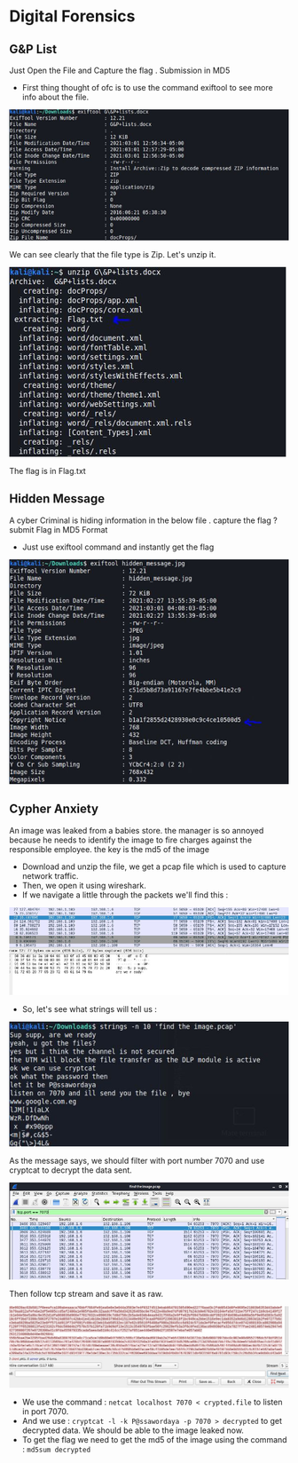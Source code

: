 # Digital Forensics 
## G&P List 
Just Open the File and Capture the flag . Submission in MD5

* First thing thought of ofc is to use the command exiftool to see more info about the file. 

![Image](./assets/Capture1.JPG)

We can see clearly that the file type is Zip. Let's unzip it. 

![Image](./assets/Capture2.JPG)

The flag is in Flag.txt 


## Hidden Message 
A cyber Criminal is hiding information in the below file . capture the flag ? submit Flag in MD5 Format

* Just use exiftool command and instantly get the flag 

![Image](./assets/Capture3.JPG)


## Cypher Anxiety 
An image was leaked from a babies store. the manager is so annoyed because he needs to identify the image to fire charges against the responsible employee. the key is the md5 of the image

* Download and unzip the file, we get a pcap file which is used to capture network traffic. 
* Then, we open it using wireshark. 
* If we navigate a little through the packets we'll find this : 

![Image](./assets/Capture4.JPG)

* So, let's see what strings will tell us : 

![Image](./assets/Capture5.JPG)

As the message says, we should filter with port number 7070 and use cryptcat to decrypt the data sent. 

![Image](./assets/Capture6.JPG)

Then follow tcp stream and save it as raw. 

![Image](./assets/Capture7.JPG)

* We use the command : ```netcat localhost 7070 < crypted.file``` to listen in port 7070.
* And we use : ```cryptcat -l -k P@ssawordaya -p 7070 > decrypted``` to get decrypted data. 
We should be able to the image leaked now. 
* To get the flag we need to get the md5 of the image using the command : ```md5sum decrypted```











